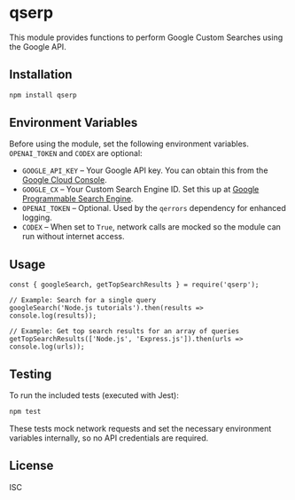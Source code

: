 # qserp

This module provides functions to perform Google Custom Searches using the Google API.

## Installation

```bash
npm install qserp
```

## Environment Variables
Before using the module, set the following environment variables. `OPENAI_TOKEN` and `CODEX` are optional:

- `GOOGLE_API_KEY` – Your Google API key. You can obtain this from the [Google Cloud Console](https://console.cloud.google.com/).
- `GOOGLE_CX` – Your Custom Search Engine ID. Set this up at [Google Programmable Search Engine](https://programmablesearchengine.google.com/).
- `OPENAI_TOKEN` – Optional. Used by the `qerrors` dependency for enhanced logging.
- `CODEX` – When set to `True`, network calls are mocked so the module can run without internet access.



## Usage

```
const { googleSearch, getTopSearchResults } = require('qserp');

// Example: Search for a single query
googleSearch('Node.js tutorials').then(results => console.log(results));

// Example: Get top search results for an array of queries
getTopSearchResults(['Node.js', 'Express.js']).then(urls => console.log(urls));
```

## Testing

To run the included tests (executed with Jest):

```bash
npm test
```

These tests mock network requests and set the necessary environment variables
internally, so no API credentials are required.

## License

ISC
